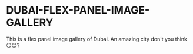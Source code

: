 # DUBAI-FLEX-PANEL-IMAGE-GALLERY
This is a flex panel image gallery of Dubai. An amazing city don't you think 😏😌?
